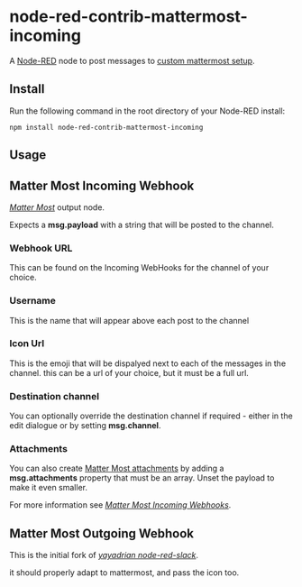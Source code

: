 node-red-contrib-mattermost-incoming
========================

A <a href="http://nodered.org" target="_new">Node-RED</a> node to post messages to  <a href="http://mattermost.com" target="_new">custom mattermost setup</a>.

Install
-------

Run the following command in the root directory of your Node-RED install:

    npm install node-red-contrib-mattermost-incoming


Usage
-----

## Matter Most Incoming Webhook
<i><a href="http://www.mattermost.com" target="_new">Matter Most</a></i> output node.

Expects a <b>msg.payload</b> with a string that will be posted to the channel.

### Webhook URL
This can be found on the Incoming WebHooks for the channel of your choice.
### Username
This is the name that will appear above each post to the channel
### Icon Url
This is the emoji that will be dispalyed next to each of the messages in the channel.
this can be a url of your choice, but it must be a full url.
### Destination channel
You can optionally override the destination channel if required - either in the edit dialogue or by setting <b>msg.channel</b>.
### Attachments
You can also create <a href="https://docs.mattermost.com/developer/message-attachments.html" target="_new">Matter Most attachments</a> by adding a <b>msg.attachments</b> property that must be an array. Unset the payload to make it even smaller.

For more information see <i><a href="https://docs.mattermost.com/developer/webhooks-incoming.html" target="_new">Matter Most Incoming Webhooks</a></i>.

## Matter Most Outgoing Webhook
This is the initial fork of <i><a href="https://github.com/yayadrian/node-red-slack" target="_new">yayadrian node-red-slack</a></i>.

it should properly adapt to mattermost, and pass the icon too.
